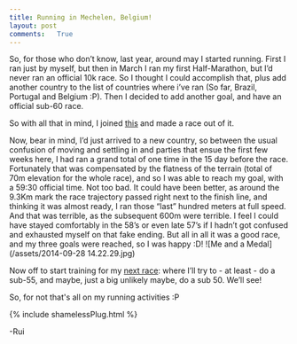 ```yaml
---
title: Running in Mechelen, Belgium!
layout: post
comments:	True
---
```


So, for those who don’t know, last year, around may I started running. First I ran just by myself, but then in March I ran my first Half-Marathon, but I’d never ran an official 10k race. So I thought I could accomplish that, plus add another country to the list of countries where i’ve ran (So far, Brazil, Portugal and Belgium :P). Then I decided to add another goal, and have an official sub-60 race. 

So with all that in mind, I joined [this](http://www.sport.be/runningtour/dwarsdoormechelen/2014/nl/) and made a race out of it.

Now, bear in mind, I’d just arrived to a new country, so between the usual confusion of moving and settling in and parties that ensue the first few weeks here, I had ran a grand total of one time in the 15 day before the race. Fortunately that was compensated by the flatness of the terrain (total of 70m elevation for the whole race), and so I was able to reach my goal, with a 59:30 official time. Not too bad. It could have been better, as around the 9.3Km mark the race trajectory passed right next to the finish line, and thinking it was almost ready, I ran those “last” hundred meters at full speed. And that was terrible, as the subsequent 600m were terrible. I feel I could have stayed comfortably in the 58’s or even late 57’s if I hadn’t got confused and exhausted myself on that fake ending. But all in all it was a good race, and my three goals were reached, so I was happy :D! ![Me and a Medal](/assets/2014-09-28 14.22.29.jpg)

Now off to start training for my [next race](http://www.saosilvestredelisboa.com/site/): where I’ll try to - at least - do a sub-55, and maybe, just a big unlikely maybe, do a sub 50. We’ll see!

So, for not that's all on my running activities :P

{% include shamelessPlug.html %}

-Rui
